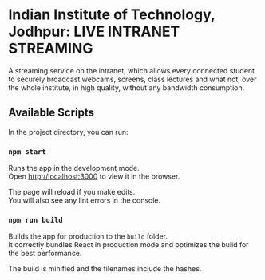 # Indian Institute of Technology, Jodhpur: LIVE INTRANET STREAMING

A streaming service on the intranet, which allows every connected student to securely broadcast webcams, screens, class lectures and what not, over the whole institute, in high quality, without any bandwidth consumption.

## Available Scripts

In the project directory, you can run:

### `npm start`

Runs the app in the development mode.<br />
Open [http://localhost:3000](http://localhost:3000) to view it in the browser.

The page will reload if you make edits.<br />
You will also see any lint errors in the console.

### `npm run build`

Builds the app for production to the `build` folder.<br />
It correctly bundles React in production mode and optimizes the build for the best performance.

The build is minified and the filenames include the hashes.<br />
